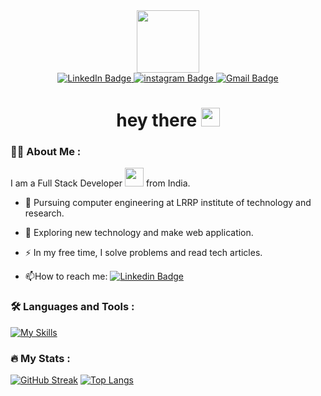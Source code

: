 <div id="header" align="center">
  <img src="https://media.giphy.com/media/M9gbBd9nbDrOTu1Mqx/giphy.gif" width="100"/>
</div>

<div id="badges" align="center">
  <a href="https://www.linkedin.com/in/aryanpatel1066/">
    <img src="https://img.shields.io/badge/LinkedIn-0077B5?style=for-the-badge&logo=linkedin&logoColor=white" alt="LinkedIn Badge"/>
  </a>
  <a href="https://www.instagram.com/Aryanpatel1066/">
    <img src="https://img.shields.io/badge/Instagram-E4405F?style=for-the-badge&logo=instagram&logoColor=white" alt="instagram Badge"/>
  </a>
  <a href="mailto:aryanpatel1248@gmail.com">
  <img src="https://img.shields.io/badge/Gmail-D14836?style=for-the-badge&logo=gmail&logoColor=white" alt="Gmail Badge"/>
</a>
</div>
<h1 align="center">
  hey there
  <img src="https://media.giphy.com/media/hvRJCLFzcasrR4ia7z/giphy.gif" width="30px"/>
</h1>

### :woman_technologist: About Me :
I am a Full Stack Developer <img src="https://media.giphy.com/media/WUlplcMpOCEmTGBtBW/giphy.gif" width="30"> from India.
- :telescope: Pursuing computer engineering at LRRP institute of technology and research.

- :seedling: Exploring new technology and make web application.

- :zap: In my free time, I solve problems  and read tech articles.

- :mailbox:How to reach me: [![Linkedin Badge](https://img.shields.io/badge/-kakbar-blue?style=flat&logo=Linkedin&logoColor=white)](https://www.linkedin.com/in/aryanpatel1066/)
### :hammer_and_wrench: Languages and Tools :
[![My Skills](https://skillicons.dev/icons?i=html,css,bootstrap,js,react,java,mysql,git)](https://skillicons.dev)

### :fire: My Stats :
[![GitHub Streak](https://github-readme-streak-stats.herokuapp.com?user=Aryanpatel1066&theme=radical&hide_border=true)](https://git.io/streak-stats)
[![Top Langs](https://github-readme-stats.vercel.app/api/top-langs/?username=Aryanpatel1066&layout=compact&theme=vision-friendly-dark)](https://github.com/anuraghazra/github-readme-stats)

